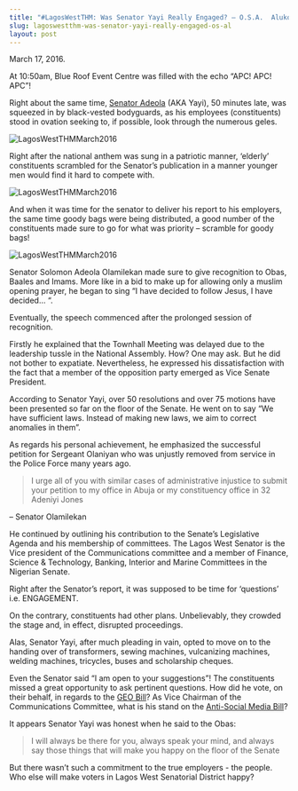 ```yaml
---
title: "#LagosWestTHM: Was Senator Yayi Really Engaged? – O.S.A.  Aluko"
slug: lagoswestthm-was-senator-yayi-really-engaged-os-al
layout: post
---
```


March 17, 2016.

At 10:50am, Blue Roof Event Centre was filled with the echo “APC! APC! APC”!

Right about the same time, [Senator Adeola](/person/solomon-olamilekan-adeola/ "Senator Adeola") (AKA Yayi), 50 minutes late, was squeezed in by black-vested bodyguards, as his employees (constituents) stood in ovation seeking to, if possible, look through the numerous geles.

![LagosWestTHMMarch2016](/media_root/file_archive/1_kexu9g6.jpg "LagosWestTHMMarch2016")

 Right after the national anthem was sung in a patriotic manner, ‘elderly’ constituents scrambled for the Senator’s publication in a manner younger men would find it hard to compete with. 

![LagosWestTHMMarch2016](/media_root/file_archive/2_Xe1lDem.jpg "LagosWestTHMMarch2016")

And when it was time for the senator to deliver his report to his employers, the same time goody bags were being distributed, a good number of the constituents made sure to go for what was priority – scramble for goody bags!

![LagosWestTHMMarch2016](/media_root/file_archive/4_Jp4UP9z.jpg "LagosWestTHMMarch2016")

Senator Solomon Adeola Olamilekan made sure to give recognition to Obas, Baales and Imams. More like in a bid to make up for allowing only a muslim opening prayer, he began to sing “I have decided to follow Jesus, I have decided… “. 

Eventually, the speech commenced after the prolonged session of recognition.

Firstly he explained that the Townhall Meeting was delayed due to the leadership tussle in the National Assembly. How? One may ask. But he did not bother to expatiate. Nevertheless, he expressed his dissatisfaction with the fact that a member of the opposition party emerged as Vice Senate President.

According to Senator Yayi, over 50 resolutions and over 75 motions have been presented so far on the floor of the Senate. He went on to say “We have sufficient laws. Instead of making new laws, we aim to correct anomalies in them”.

As regards his personal achievement, he emphasized the successful petition for Sergeant Olaniyan who was unjustly removed from service in the Police Force many years ago.

> I urge all of you with similar cases of administrative injustice to submit your petition to my office in Abuja or my constituency office in 32 Adeniyi Jones

– Senator Olamilekan

He continued by outlining his contribution to the Senate’s Legislative Agenda and his membership of committees. The Lagos West Senator is the Vice president of the Communications committee and a member of Finance, Science & Technology, Banking, Interior and Marine Committees in the Nigerian Senate.

Right after the Senator’s report, it was supposed to be time for ‘questions’ i.e. ENGAGEMENT.

On the contrary, constituents had other plans. Unbelievably, they crowded the stage and, in effect, disrupted proceedings.

Alas, Senator Yayi, after much pleading in vain, opted to move on to the handing over of transformers, sewing machines, vulcanizing machines, welding machines, tricycles, buses and scholarship cheques.

Even the Senator said “I am open to your suggestions”! The constituents missed a great opportunity to ask pertinent questions. How did he vote, on their behalf, in regards to the [GEO Bill](/media_root/file_archive/2015_GEO_BILL.pdf "GEO Bill")? As Vice Chairman of the Communications Committee, what is his stand  on the [Anti-Social Media Bill](/media_root/file_archive/Frivolous_Petitions_Bill.pdf "Anti-Social Media Bill")?

It appears Senator Yayi was honest when he said to the Obas:

> I will always be there for you, always speak your mind, and always say those things that will make you happy on the floor of the Senate

But there wasn’t such a commitment to the true employers - the people. Who else will make voters in Lagos West Senatorial District happy?
